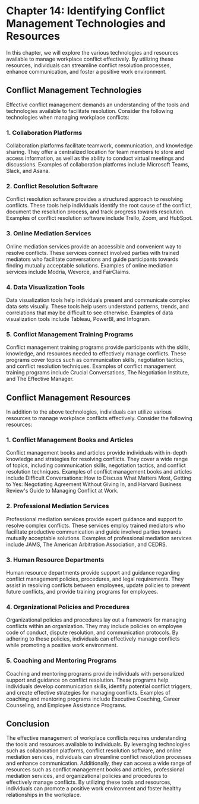 Chapter 14: Identifying Conflict Management Technologies and Resources
======================================================================

In this chapter, we will explore the various technologies and resources available to manage workplace conflict effectively. By utilizing these resources, individuals can streamline conflict resolution processes, enhance communication, and foster a positive work environment.

Conflict Management Technologies
--------------------------------

Effective conflict management demands an understanding of the tools and technologies available to facilitate resolution. Consider the following technologies when managing workplace conflicts:

### 1. Collaboration Platforms

Collaboration platforms facilitate teamwork, communication, and knowledge sharing. They offer a centralized location for team members to store and access information, as well as the ability to conduct virtual meetings and discussions. Examples of collaboration platforms include Microsoft Teams, Slack, and Asana.

### 2. Conflict Resolution Software

Conflict resolution software provides a structured approach to resolving conflicts. These tools help individuals identify the root cause of the conflict, document the resolution process, and track progress towards resolution. Examples of conflict resolution software include Trello, Zoom, and HubSpot.

### 3. Online Mediation Services

Online mediation services provide an accessible and convenient way to resolve conflicts. These services connect involved parties with trained mediators who facilitate conversations and guide participants towards finding mutually acceptable solutions. Examples of online mediation services include Modria, Wevorce, and FairClaims.

### 4. Data Visualization Tools

Data visualization tools help individuals present and communicate complex data sets visually. These tools help users understand patterns, trends, and correlations that may be difficult to see otherwise. Examples of data visualization tools include Tableau, PowerBI, and Infogram.

### 5. Conflict Management Training Programs

Conflict management training programs provide participants with the skills, knowledge, and resources needed to effectively manage conflicts. These programs cover topics such as communication skills, negotiation tactics, and conflict resolution techniques. Examples of conflict management training programs include Crucial Conversations, The Negotiation Institute, and The Effective Manager.

Conflict Management Resources
-----------------------------

In addition to the above technologies, individuals can utilize various resources to manage workplace conflicts effectively. Consider the following resources:

### 1. Conflict Management Books and Articles

Conflict management books and articles provide individuals with in-depth knowledge and strategies for resolving conflicts. They cover a wide range of topics, including communication skills, negotiation tactics, and conflict resolution techniques. Examples of conflict management books and articles include Difficult Conversations: How to Discuss What Matters Most, Getting to Yes: Negotiating Agreement Without Giving In, and Harvard Business Review's Guide to Managing Conflict at Work.

### 2. Professional Mediation Services

Professional mediation services provide expert guidance and support to resolve complex conflicts. These services employ trained mediators who facilitate productive communication and guide involved parties towards mutually acceptable solutions. Examples of professional mediation services include JAMS, The American Arbitration Association, and CEDRS.

### 3. Human Resource Departments

Human resource departments provide support and guidance regarding conflict management policies, procedures, and legal requirements. They assist in resolving conflicts between employees, update policies to prevent future conflicts, and provide training programs for employees.

### 4. Organizational Policies and Procedures

Organizational policies and procedures lay out a framework for managing conflicts within an organization. They may include policies on employee code of conduct, dispute resolution, and communication protocols. By adhering to these policies, individuals can effectively manage conflicts while promoting a positive work environment.

### 5. Coaching and Mentoring Programs

Coaching and mentoring programs provide individuals with personalized support and guidance on conflict resolution. These programs help individuals develop communication skills, identify potential conflict triggers, and create effective strategies for managing conflicts. Examples of coaching and mentoring programs include Executive Coaching, Career Counseling, and Employee Assistance Programs.

Conclusion
----------

The effective management of workplace conflicts requires understanding the tools and resources available to individuals. By leveraging technologies such as collaboration platforms, conflict resolution software, and online mediation services, individuals can streamline conflict resolution processes and enhance communication. Additionally, they can access a wide range of resources such as conflict management books and articles, professional mediation services, and organizational policies and procedures to effectively manage conflicts. By utilizing these tools and resources, individuals can promote a positive work environment and foster healthy relationships in the workplace.
